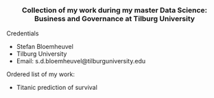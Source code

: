 <center> <h3>Collection of my work during my master Data Science: Business and Governance at Tilburg University</h3> </center>
Credentials
<ul>
  <li>Stefan Bloemheuvel</li>
  <li>Tilburg University</li>
  <li>Email: s.d.bloemheuvel@tilburguniversity.edu</li>
</ul>
Ordered list of my work:
<ul>
  <li>Titanic prediction of survival</li>
</ul>
